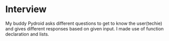 # Interview
My buddy Pydroid asks different questions to get to know the user(techie) and gives different responses based on given input. I made use of function declaration and lists.
